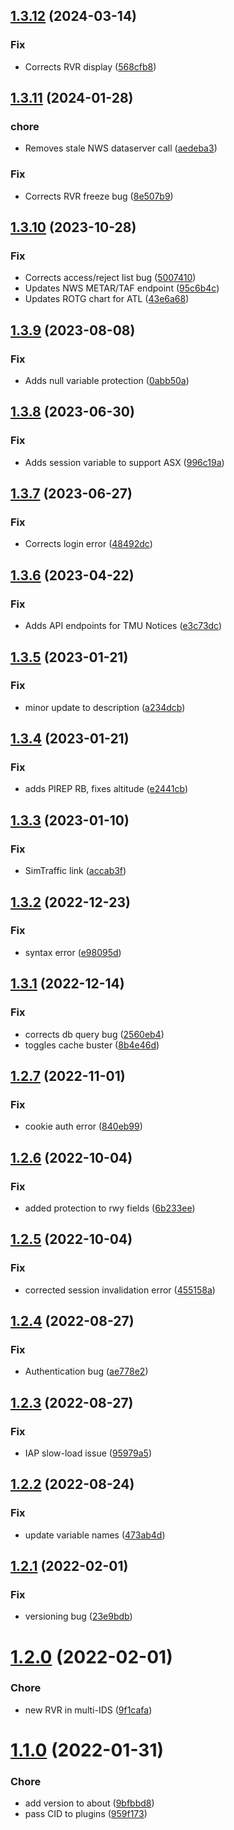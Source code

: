## [1.3.12](https://github.com/kjporter/vIDS/compare/v1.3.11...v1.3.12) (2024-03-14)


### Fix

* Corrects RVR display ([568cfb8](https://github.com/kjporter/vIDS/commit/568cfb87c8929119a69e18843e10d76f7623147b))

## [1.3.11](https://github.com/kjporter/vIDS/compare/v1.3.10...v1.3.11) (2024-01-28)


### chore

* Removes stale NWS dataserver call ([aedeba3](https://github.com/kjporter/vIDS/commit/aedeba3285fccd5631b347e27b1c010321182080))

### Fix

* Corrects RVR freeze bug ([8e507b9](https://github.com/kjporter/vIDS/commit/8e507b9a7fadd640eb04faf4c280e035fe95002f))

## [1.3.10](https://github.com/kjporter/vIDS/compare/v1.3.9...v1.3.10) (2023-10-28)


### Fix

* Corrects access/reject list bug ([5007410](https://github.com/kjporter/vIDS/commit/5007410d9528b1f35aed2cd5b9931cd2826650bf))
* Updates NWS METAR/TAF endpoint ([95c6b4c](https://github.com/kjporter/vIDS/commit/95c6b4cdd0fd09beba653632affbcd03b2c90cc3))
* Updates ROTG chart for ATL ([43e6a68](https://github.com/kjporter/vIDS/commit/43e6a689a3f8edfec497ff332ac68f83c104b985))

## [1.3.9](https://github.com/kjporter/vIDS/compare/v1.3.8...v1.3.9) (2023-08-08)


### Fix

* Adds null variable protection ([0abb50a](https://github.com/kjporter/vIDS/commit/0abb50a832b427d10e9a8c273d0bb119679ced31))

## [1.3.8](https://github.com/kjporter/vIDS/compare/v1.3.7...v1.3.8) (2023-06-30)


### Fix

* Adds session variable to support ASX ([996c19a](https://github.com/kjporter/vIDS/commit/996c19a83563a06a3aeeae731e82a18e41cb6ab9))

## [1.3.7](https://github.com/kjporter/vIDS/compare/v1.3.6...v1.3.7) (2023-06-27)


### Fix

* Corrects login error ([48492dc](https://github.com/kjporter/vIDS/commit/48492dcffc23356da7a1150d2499728512b9782e))

## [1.3.6](https://github.com/kjporter/vIDS/compare/v1.3.5...v1.3.6) (2023-04-22)


### Fix

* Adds API endpoints for TMU Notices ([e3c73dc](https://github.com/kjporter/vIDS/commit/e3c73dcdbe474138ac14f7f9aef3e60b56b0b326))

## [1.3.5](https://github.com/kjporter/vIDS/compare/v1.3.4...v1.3.5) (2023-01-21)


### Fix

* minor update to description ([a234dcb](https://github.com/kjporter/vIDS/commit/a234dcb4da4c1962314054a5bafeac21416af599))

## [1.3.4](https://github.com/kjporter/vIDS/compare/v1.3.3...v1.3.4) (2023-01-21)


### Fix

* adds PIREP RB, fixes altitude ([e2441cb](https://github.com/kjporter/vIDS/commit/e2441cb2260a61341fc5690273d60449351e5e3d))

## [1.3.3](https://github.com/kjporter/vIDS/compare/v1.3.2...v1.3.3) (2023-01-10)


### Fix

* SimTraffic link ([accab3f](https://github.com/kjporter/vIDS/commit/accab3f7a5248559e44b06c5000872b952a197c4))

## [1.3.2](https://github.com/kjporter/vIDS/compare/v1.3.1...v1.3.2) (2022-12-23)


### Fix

* syntax error ([e98095d](https://github.com/kjporter/vIDS/commit/e98095d33e9efc9f43e1d388f5142c28f80538c3))

## [1.3.1](https://github.com/kjporter/vIDS/compare/v1.3.0...v1.3.1) (2022-12-14)


### Fix

* corrects db query bug ([2560eb4](https://github.com/kjporter/vIDS/commit/2560eb429a6325a10bdad2b78ac73ce4e686aa0e))
* toggles cache buster ([8b4e46d](https://github.com/kjporter/vIDS/commit/8b4e46dfaab8100f5f7558dc7b2250766a901771))

## [1.2.7](https://github.com/kjporter/vIDS/compare/v1.2.6...v1.2.7) (2022-11-01)


### Fix

* cookie auth error ([840eb99](https://github.com/kjporter/vIDS/commit/840eb990907cdc7d95d6eabda98c0cb25821dc5a))

## [1.2.6](https://github.com/kjporter/vIDS/compare/v1.2.5...v1.2.6) (2022-10-04)


### Fix

* added protection to rwy fields ([6b233ee](https://github.com/kjporter/vIDS/commit/6b233ee3d9c1ec7b0ab379a4ffedd1accd694096))

## [1.2.5](https://github.com/kjporter/vIDS/compare/v1.2.4...v1.2.5) (2022-10-04)


### Fix

* corrected session invalidation error ([455158a](https://github.com/kjporter/vIDS/commit/455158aa13b136b7c7a8ca16d5c69aa44f7a32b5))

## [1.2.4](https://github.com/kjporter/vIDS/compare/v1.2.3...v1.2.4) (2022-08-27)


### Fix

* Authentication bug ([ae778e2](https://github.com/kjporter/vIDS/commit/ae778e2cdf4428a0c626e80ba1fa805e8def0ea8))

## [1.2.3](https://github.com/kjporter/vIDS/compare/v1.2.2...v1.2.3) (2022-08-27)


### Fix

* IAP slow-load issue ([95979a5](https://github.com/kjporter/vIDS/commit/95979a58afac0ab705b137f2e39c744819afcabc))

## [1.2.2](https://github.com/kjporter/vIDS/compare/v1.2.1...v1.2.2) (2022-08-24)


### Fix

* update variable names ([473ab4d](https://github.com/kjporter/vIDS/commit/473ab4de408c768e28658dc9e15c691948c1655a))

## [1.2.1](https://github.com/kjporter/vIDS/compare/v1.2.0...v1.2.1) (2022-02-01)


### Fix

* versioning bug ([23e9bdb](https://github.com/kjporter/vIDS/commit/23e9bdb3b779612b8704b9e13fe2d985ce0313d5))

# [1.2.0](https://github.com/kjporter/vIDS/compare/v1.1.0...v1.2.0) (2022-02-01)


### Chore

* new RVR in multi-IDS ([9f1cafa](https://github.com/kjporter/vIDS/commit/9f1cafaa5b5548ec1f28b5a830e7207a45c3676c))

# [1.1.0](https://github.com/kjporter/vIDS/compare/v1.0.0...v1.1.0) (2022-01-31)


### Chore

* add version to about ([9bfbbd8](https://github.com/kjporter/vIDS/commit/9bfbbd8c8bb95fc5ada50b834d7a575105c759e8))
* pass CID to plugins ([959f173](https://github.com/kjporter/vIDS/commit/959f1734859e6cb4e4fe40c0a0efea53d89a7268))
